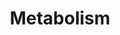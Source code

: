 ---
annotations:
- id: PW:0000002
  parent: classic metabolic pathway
  type: Pathway Ontology
  value: classic metabolic pathway
authors:
- Anwesha
- Eweitz
description: This event has been computationally inferred from an event that has been
  demonstrated in another species.<p>The inference is based on Ensembl Compara orthology
  projection. Briefly, reactions for which all involved PhysicalEntities (in input,
  output and catalyst) have a mapped ortholog or paralog are inferred to the other
  species. High-level events are also inferred for these events to allow for easier
  navigation.<p>Details of projection methods and parameters may be found <a href="/projection.html">here.</a><p>  Source:[http://plantreactome.gramene.org/
  Plant Reactome].
last-edited: 2021-06-04
organisms:
- Zea mays
redirect_from:
- /index.php/Pathway:WP3067
- /instance/WP3067
revision: null
schema-jsonld:
- '@context': https://schema.org/
  '@id': https://wikipathways.github.io/pathways/WP3067.html
  '@type': Dataset
  creator:
    '@type': Organization
    name: WikiPathways
  description: This event has been computationally inferred from an event that has
    been demonstrated in another species.<p>The inference is based on Ensembl Compara
    orthology projection. Briefly, reactions for which all involved PhysicalEntities
    (in input, output and catalyst) have a mapped ortholog or paralog are inferred
    to the other species. High-level events are also inferred for these events to
    allow for easier navigation.<p>Details of projection methods and parameters may
    be found <a href="/projection.html">here.</a><p>  Source:[http://plantreactome.gramene.org/
    Plant Reactome].
  keywords:
  - Amine and polyamine
  - Amino acid
  - Carbohydrate
  - Cofactor
  - Fatty acids and
  - GDP-D-mannose)
  - GDP-D-rhamnose
  - GDP-L-fucose
  - GDP-mannose
  - Generation of
  - Hormone biosyntheses
  - Inorganic Nutrients
  - Metabolism
  - Secondary metabolite
  - UDP-D-glucuronate
  - UDP-D-xylose
  - biosyntheses
  - biosynthesis
  - biosynthesis (from
  - biosynthesis I
  - biosynthesis I (from
  - energy
  - kievitone
  - lipids biosyntheses
  - metabolism
  - metabolites and
  - myo-inositol)
  - peptidoglycan
  - precursor
  - salicylate
  license: CC0
  name: Metabolism
seo: CreativeWork
title: Metabolism
wpid: WP3067
---